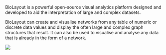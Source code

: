 BioLayout is a powerful open-source visual analytics platform designed and developed to aid the interpretation of large and complex datasets. 

BioLayout can create and visualise networks from any table of numeric or discrete data values and display the often large and complex graph structures that result. It can also be used to visualise and analyse any data that is already in the form of a network.

![]({{site.baseurl}}/assets/Logos.png)
